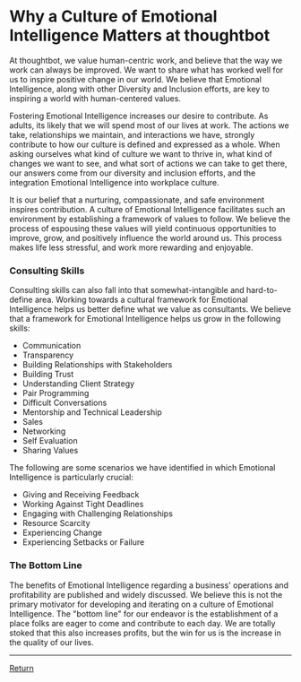 # Why a Culture of Emotional Intelligence Matters at thoughtbot

At thoughtbot, we value human-centric work, and believe that the way we work can
always be improved. We want to share what has worked well for us to inspire
positive change in our world. We believe that Emotional Intelligence, along with
other Diversity and Inclusion efforts, are key to inspiring a world with
human-centered values.

Fostering Emotional Intelligence increases our desire to contribute. As adults,
its likely that we will spend most of our lives at work. The actions we take,
relationships we maintain, and interactions we have, strongly contribute to how
our culture is defined and expressed as a whole. When asking ourselves what kind
of culture we want to thrive in, what kind of changes we want to see, and what
sort of actions we can take to get there, our answers come from our diversity
and inclusion efforts, and the integration Emotional Intelligence into workplace
culture.

It is our belief that a nurturing, compassionate, and safe environment inspires
contribution. A culture of Emotional Intelligence facilitates such an
environment by establishing a framework of values to follow. We believe the
process of espousing these values will yield continuous opportunities to
improve, grow, and positively influence the world around us. This process makes
life less stressful, and work more rewarding and enjoyable.

### Consulting Skills

Consulting skills can also fall into that somewhat-intangible and hard-to-define
area. Working towards a cultural framework for Emotional Intelligence helps us
better define what we value as consultants. We believe that a framework for
Emotional Intelligence helps us grow in the following skills:

- Communication
- Transparency
- Building Relationships with Stakeholders
- Building Trust
- Understanding Client Strategy
- Pair Programming
- Difficult Conversations
- Mentorship and Technical Leadership
- Sales
- Networking
- Self Evaluation
- Sharing Values

The following are some scenarios we have identified in which Emotional
Intelligence is particularly crucial:

- Giving and Receiving Feedback
- Working Against Tight Deadlines
- Engaging with Challenging Relationships
- Resource Scarcity
- Experiencing Change
- Experiencing Setbacks or Failure

### The Bottom Line

The benefits of Emotional Intelligence regarding a business' operations and
profitability are published and widely discussed. We believe this is not the
primary motivator for developing and iterating on a culture of Emotional
Intelligence. The "bottom line" for our endeavor is the establishment of a place
folks are eager to come and contribute to each day. We are totally stoked that
this also increases profits, but the win for us is the increase in the quality
of our lives.

---

[Return](emotional-intelligence.md)
